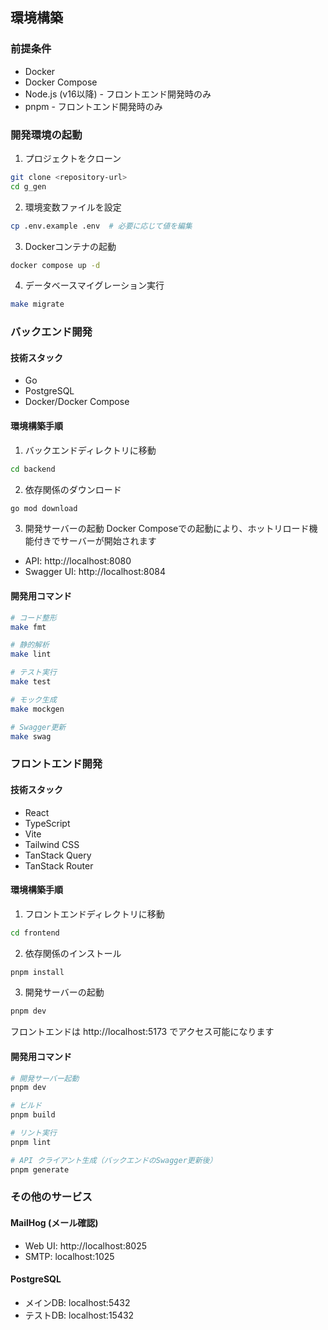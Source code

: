 ## 環境構築

### 前提条件

- Docker
- Docker Compose
- Node.js (v16以降) - フロントエンド開発時のみ
- pnpm - フロントエンド開発時のみ

### 開発環境の起動

1. プロジェクトをクローン
```bash
git clone <repository-url>
cd g_gen
```

2. 環境変数ファイルを設定
```bash
cp .env.example .env  # 必要に応じて値を編集
```

3. Dockerコンテナの起動
```bash
docker compose up -d
```

4. データベースマイグレーション実行
```bash
make migrate
```

### バックエンド開発

#### 技術スタック
- Go
- PostgreSQL
- Docker/Docker Compose

#### 環境構築手順

1. バックエンドディレクトリに移動
```bash
cd backend
```

2. 依存関係のダウンロード
```bash
go mod download
```

3. 開発サーバーの起動
Docker Composeでの起動により、ホットリロード機能付きでサーバーが開始されます
- API: http://localhost:8080
- Swagger UI: http://localhost:8084

#### 開発用コマンド

```bash
# コード整形
make fmt

# 静的解析
make lint

# テスト実行
make test

# モック生成
make mockgen

# Swagger更新
make swag
```

### フロントエンド開発

#### 技術スタック
- React
- TypeScript
- Vite
- Tailwind CSS
- TanStack Query
- TanStack Router

#### 環境構築手順

1. フロントエンドディレクトリに移動
```bash
cd frontend
```

2. 依存関係のインストール
```bash
pnpm install
```

3. 開発サーバーの起動
```bash
pnpm dev
```

フロントエンドは http://localhost:5173 でアクセス可能になります

#### 開発用コマンド

```bash
# 開発サーバー起動
pnpm dev

# ビルド
pnpm build

# リント実行
pnpm lint

# API クライアント生成（バックエンドのSwagger更新後）
pnpm generate
```

### その他のサービス

#### MailHog (メール確認)
- Web UI: http://localhost:8025
- SMTP: localhost:1025

#### PostgreSQL
- メインDB: localhost:5432
- テストDB: localhost:15432
